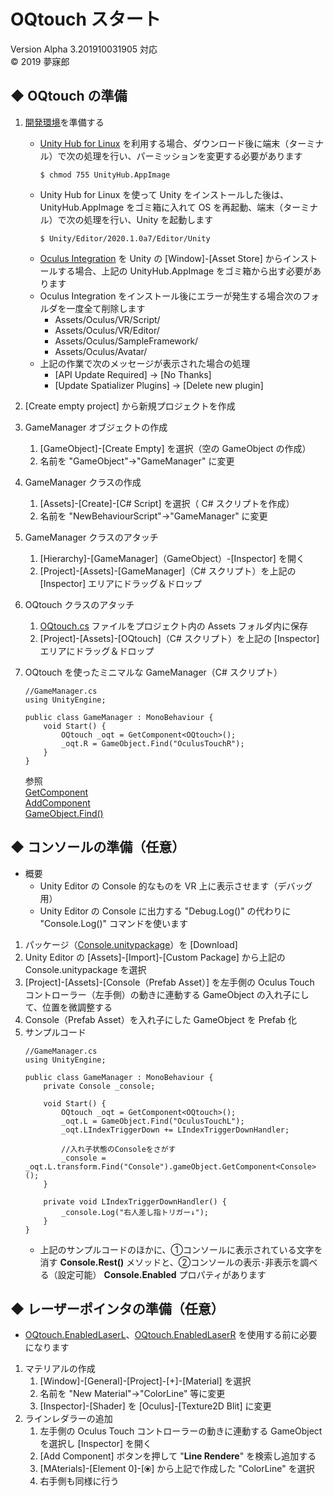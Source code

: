 # OQtouch スタート
Version Alpha 3.201910031905 対応  
© 2019 夢寐郎

## ◆ OQtouch の準備
1. [開発環境](https://github.com/mubirou/Unity3D/tree/master/oqtouch)を準備する  
	* [Unity Hub for Linux](https://forum.unity.com/threads/unity-hub-v2-0-0-release.677485/) を利用する場合、ダウンロード後に端末（ターミナル）で次の処理を行い、パーミッションを変更する必要があります
		```
		$ chmod 755 UnityHub.AppImage
		```
	* Unity Hub for Linux を使って Unity をインストールした後は、UnityHub.AppImage をゴミ箱に入れて OS を再起動、端末（ターミナル）で次の処理を行い、Unity を起動します
		```
		$ Unity/Editor/2020.1.0a7/Editor/Unity
		```
	* [Oculus Integration](https://assetstore.unity.com/packages/tools/integration/oculus-integration-82022) を Unity の [Window]-[Asset Store] からインストールする場合、上記の UnityHub.AppImage をゴミ箱から出す必要があります
	* Oculus Integration をインストール後にエラーが発生する場合次のフォルダを一度全て削除します
		* Assets/Oculus/VR/Script/
		* Assets/Oculus/VR/Editor/
		* Assets/Oculus/SampleFramework/
		* Assets/Oculus/Avatar/
	* 上記の作業で次のメッセージが表示された場合の処理
		* [API Update Required] → [No Thanks]
		* [Update Spatializer Plugins] → [Delete new plugin]

1. [Create empty project] から新規プロジェクトを作成
	
1. GameManager オブジェクトの作成  
	1. [GameObject]-[Create Empty] を選択（空の GameObject の作成）
	1. 名前を "GameObject"→"GameManager" に変更  

1. GameManager クラスの作成
	1. [Assets]-[Create]-[C# Script] を選択（ C# スクリプトを作成）
	1. 名前を "NewBehaviourScript"→"GameManager" に変更

1. GameManager クラスのアタッチ
	1. [Hierarchy]-[GameManager]（GameObject）-[Inspector] を開く
	1. [Project]-[Assets]-[GameManager]（C# スクリプト）を上記の [Inspector] エリアにドラッグ＆ドロップ  

1. OQtouch クラスのアタッチ
	1. [OQtouch.cs](https://raw.githubusercontent.com/mubirou/Unity3D/master/oqtouch/OQtouch.cs) ファイルをプロジェクト内の Assets フォルダ内に保存
	1. [Project]-[Assets]-[OQtouch]（C# スクリプト）を上記の [Inspector] エリアにドラッグ＆ドロップ  

1. OQtouch を使ったミニマルな GameManager（C# スクリプト）
	```
	//GameManager.cs
	using UnityEngine;

	public class GameManager : MonoBehaviour {
		void Start() {
			OQtouch _oqt = GetComponent<OQtouch>();
			_oqt.R = GameObject.Find("OculusTouchR");
		}
	}
	```
	参照  
	[GetComponent](https://docs.unity3d.com/ja/current/ScriptReference/GameObject.GetComponent.html)  
	[AddComponent](https://docs.unity3d.com/ja/current/ScriptReference/GameObject.AddComponent.html)  
	[GameObject.Find()](https://docs.unity3d.com/ja/current/ScriptReference/GameObject.Find.html)


## ◆ コンソールの準備（任意）
* 概要
    * Unity Editor の Console 的なものを VR 上に表示させます（デバッグ用）
    * Unity Editor の Console に出力する "Debug.Log()" の代わりに "Console.Log()" コマンドを使います
1. パッケージ（[Console.unitypackage](https://github.com/mubirou/Unity3D/blob/master/oqtouch/Console.unitypackage)）を [Download]
1. Unity Editor の [Assets]-[Import]-[Custom Package] から上記の Console.unitypackage を選択
1. [Project]-[Assets]-[Console（Prefab Asset）] を左手側の Oculus Touch コントローラー（左手側）の動きに連動する GameObject の入れ子にして、位置を微調整する
1. Console（Prefab Asset）を入れ子にした GameObject を Prefab 化
1. サンプルコード
    ```
    //GameManager.cs
    using UnityEngine;

    public class GameManager : MonoBehaviour {
        private Console _console;

        void Start() {
            OQtouch _oqt = GetComponent<OQtouch>();
            _oqt.L = GameObject.Find("OculusTouchL");
            _oqt.LIndexTriggerDown += LIndexTriggerDownHandler;

            //入れ子状態のConsoleをさがす
            _console = _oqt.L.transform.Find("Console").gameObject.GetComponent<Console>();
        }

        private void LIndexTriggerDownHandler() {
            _console.Log("右人差し指トリガー↓");
        }
    }
    ```
    * 上記のサンプルコードのほかに、①コンソールに表示されている文字を消す **Console.Rest()** メソッドと、②コンソールの表示･非表示を調べる（設定可能） **Console.Enabled** プロパティがあります


<a name="LaserPointer"></a>

## ◆ レーザーポインタの準備（任意）
* [OQtouch.EnabledLaserL](https://github.com/mubirou/Unity3D/blob/master/oqtouch/doc/reference.md#EnabledLaserL)、[OQtouch.EnabledLaserR](https://github.com/mubirou/Unity3D/blob/master/oqtouch/doc/reference.md#EnabledLaserR) を使用する前に必要になります

1. マテリアルの作成
	1. [Window]-[General]-[Project]-[+]-[Material] を選択
	1. 名前を "New Material"→"ColorLine" 等に変更
	1. [Inspector]-[Shader] を [Oculus]-[Texture2D Blit] に変更
1. ラインレダラーの追加
	1. 左手側の Oculus Touch コントローラーの動きに連動する GameObject を選択し [Inspector] を開く
	1. [Add Component] ボタンを押して "**Line Rendere**" を検索し追加する
	1. [MAterials]-[Element 0]-[⦿] から上記で作成した "ColorLine" を選択
	1. 右手側も同様に行う